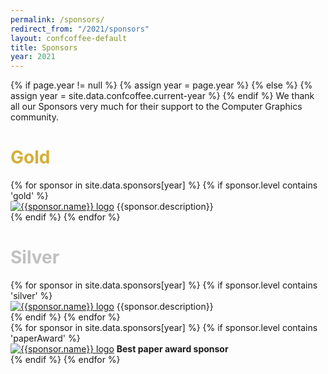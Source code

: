 ```yaml
---
permalink: /sponsors/
redirect_from: "/2021/sponsors"
layout: confcoffee-default
title: Sponsors
year: 2021
---
```

{% if page.year != null %}
    {% assign year = page.year %}
{% else %}
    {% assign year = site.data.confcoffee.current-year %}
{% endif %}
We thank all our Sponsors very much for their support to the Computer Graphics community.
<h1 style="color:#D4AF37">Gold</h1>
<div class="row-xs-12 sponsors" >
	{% for sponsor in site.data.sponsors[year] %}
		{% if sponsor.level contains 'gold' %}
			<div class="individualSponsor">
				<a href="{{sponsor.url}}" target="_blank"><img src="{{site.url}}/{{sponsor.image2}}" class="sponsorImagePageGold img-responsive-50" alt="{{sponsor.name}} logo" title="{{sponsor.name}}"></a>
				<span>{{sponsor.description}}</span>
			</div>
		{% endif %}
	{% endfor %}
</div>
<div class="row-xs-12 row-sm-6 line"></div>

<h1 style="color:#C0C0C0">Silver</h1>
<div class="row-xs-12 sponsors" >
	{% for sponsor in site.data.sponsors[year] %}
		{% if sponsor.level contains 'silver' %}
			<div class="individualSponsor">
				<a href="{{sponsor.url}}" target="_blank"><img src="{{site.url}}/{{sponsor.image2}}" class="sponsorImagePageSilver img-responsive-50" alt="{{sponsor.name}} logo" title="{{sponsor.name}}"></a>
				<span>{{sponsor.description}}</span>
			</div>
		{% endif %}
	{% endfor %}
</div>
<div class="row-xs-12 row-sm-6 line"></div>

<div class="row-xs-12 sponsors" >
	{% for sponsor in site.data.sponsors[year] %}
		{% if sponsor.level contains 'paperAward' %}
			<div class="individualSponsor">
				<a href="{{sponsor.url}}" target="_blank"><img src="{{site.url}}/{{sponsor.image}}" class="sponsorImagePageBestPaper img-responsive-50" alt="{{sponsor.name}} logo" title="{{sponsor.name}}"></a>
				<span><b>Best paper award sponsor</b></span> 
				<!--<span>{{sponsor.description}}</span>-->
			</div>
		{% endif %}
	{% endfor %}
</div>
<!--<div class="row-xs-12 row-sm-6 line"></div>

<h1 style="color:#cd7f32">Bronze</h1>
<div class="row-xs-12 sponsors" >
	{% for sponsor in site.data.sponsors[year] %}
		{% if sponsor.level contains 'bronze' %}
			<div class="individualSponsor">
				<a href="{{sponsor.url}}" target="_blank"><img src="{{site.url}}/{{sponsor.image2}}" class="sponsorImagePageBronze img-responsive-50" alt="{{sponsor.name}} logo" title="{{sponsor.name}}"></a>
				<span>{{sponsor.description}}</span>
			</div>
		{% endif %}
	{% endfor %}
</div>-->
